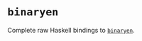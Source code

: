 # `binaryen`

Complete raw Haskell bindings to [`binaryen`](https://github.com/tweag/binaryen/tree/dc77df04c9cfc233253c603f5be39554d846f9cc).
